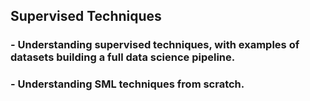 ## Supervised Techniques
### - Understanding supervised techniques, with examples of datasets building a full data science pipeline.
### - Understanding SML techniques from scratch.
